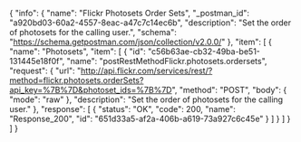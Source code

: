 {
  "info": {
    "name": "Flickr Photosets Order Sets",
    "_postman_id": "a920bd03-60a2-4557-8eac-a47c7c14ec6b",
    "description": "Set the order of photosets for the calling user.",
    "schema": "https://schema.getpostman.com/json/collection/v2.0.0/"
  },
  "item": [
    {
      "name": "Photosets",
      "item": [
        {
          "id": "c56b63ae-cb32-49ba-be51-131445e18f0f",
          "name": "postRestMethodFlickr.photosets.ordersets",
          "request": {
            "url": "http://api.flickr.com/services/rest/?method=flickr.photosets.orderSets?api_key=%7B%7D&photoset_ids=%7B%7D",
            "method": "POST",
            "body": {
              "mode": "raw"
            },
            "description": "Set the order of photosets for the calling user."
          },
          "response": [
            {
              "status": "OK",
              "code": 200,
              "name": "Response_200",
              "id": "651d33a5-af2a-406b-a619-73a927c6c45e"
            }
          ]
        }
      ]
    }
  ]
}